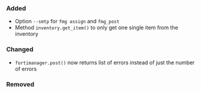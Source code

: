 ### Added

- Option `--smtp` for `fmg assign` and `fmg_post`
- Method `inventory.get_item()` to only get one single item from the inventory

### Changed

- `fortimanager.post()` now returns list of errors instead of just the number of errors

### Removed

